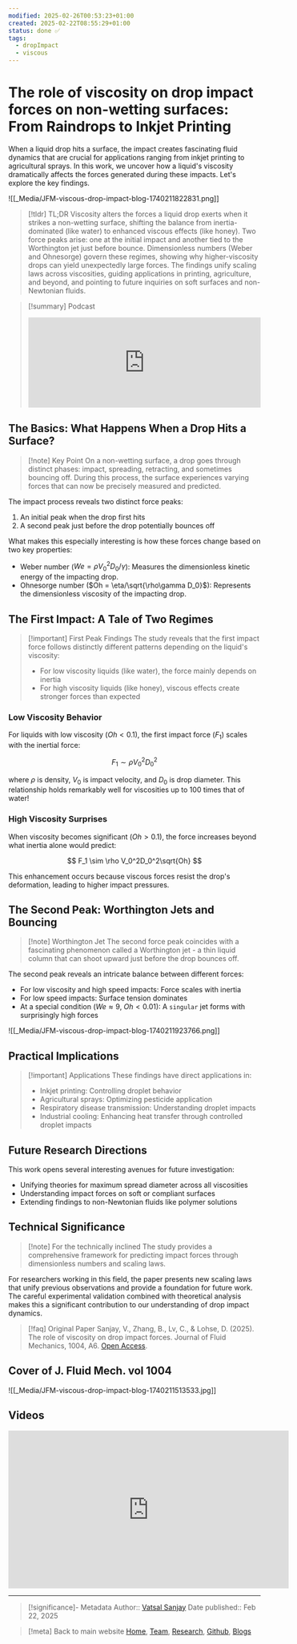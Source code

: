 ```yaml
---
modified: 2025-02-26T00:53:23+01:00
created: 2025-02-22T08:55:29+01:00
status: done ✅
tags:
  - dropImpact
  - viscous
---
```

# The role of viscosity on drop impact forces on non-wetting surfaces: From Raindrops to Inkjet Printing

When a liquid drop hits a surface, the impact creates fascinating fluid dynamics that are crucial for applications ranging from inkjet printing to agricultural sprays. In this work, we uncover how a liquid's viscosity dramatically affects the forces generated during these impacts. Let's explore the key findings.

![[_Media/JFM-viscous-drop-impact-blog-1740211822831.png]]

> [!tldr] TL;DR
> Viscosity alters the forces a liquid drop exerts when it strikes a non-wetting surface, shifting the balance from inertia-dominated (like water) to enhanced viscous effects (like honey). Two force peaks arise: one at the initial impact and another tied to the Worthington jet just before bounce. Dimensionless numbers (Weber and Ohnesorge) govern these regimes, showing why higher-viscosity drops can yield unexpectedly large forces. The findings unify scaling laws across viscosities, guiding applications in printing, agriculture, and beyond, and pointing to future inquiries on soft surfaces and non-Newtonian fluids.

> [!summary] Podcast
> <iframe width="100%" height="180" frameborder="no" scrolling="no" seamless="" src="https://share.transistor.fm/e/8b61d47a?color=FFFFFF&background=30343C"></iframe>

## The Basics: What Happens When a Drop Hits a Surface?

> [!note] Key Point
> On a non-wetting surface, a drop goes through distinct phases: impact, spreading, retracting, and sometimes bouncing off. During this process, the surface experiences varying forces that can now be precisely measured and predicted.

The impact process reveals two distinct force peaks:
1. An initial peak when the drop first hits
2. A second peak just before the drop potentially bounces off

What makes this especially interesting is how these forces change based on two key properties:
- Weber number ($We = \rho V_0^2D_0/\gamma$): Measures the dimensionless kinetic energy of the impacting drop.
- Ohnesorge number ($Oh = \eta/\sqrt{\rho\gamma D_0}$): Represents the dimensionless viscosity of the impacting drop.

## The First Impact: A Tale of Two Regimes

> [!important] First Peak Findings
> The study reveals that the first impact force follows distinctly different patterns depending on the liquid's viscosity:
> - For low viscosity liquids (like water), the force mainly depends on inertia
> - For high viscosity liquids (like honey), viscous effects create stronger forces than expected

### Low Viscosity Behavior
For liquids with low viscosity ($Oh < 0.1$), the first impact force ($F_1$) scales with the inertial force:

$$
F_1 \sim \rho V_0^2D_0^2
$$

where $\rho$ is density, $V_0$ is impact velocity, and $D_0$ is drop diameter. This relationship holds remarkably well for viscosities up to 100 times that of water!
### High Viscosity Surprises
When viscosity becomes significant ($Oh > 0.1$), the force increases beyond what inertia alone would predict:

$$
F_1 \sim \rho V_0^2D_0^2\sqrt{Oh}
$$

This enhancement occurs because viscous forces resist the drop's deformation, leading to higher impact pressures.

## The Second Peak: Worthington Jets and Bouncing

> [!note] Worthington Jet
> The second force peak coincides with a fascinating phenomenon called a Worthington jet - a thin liquid column that can shoot upward just before the drop bounces off.

The second peak reveals an intricate balance between different forces:
- For low viscosity and high speed impacts: Force scales with inertia
- For low speed impacts: Surface tension dominates
- At a special condition ($We \approx 9$, $Oh < 0.01$): A `singular` jet forms with surprisingly high forces

![[_Media/JFM-viscous-drop-impact-blog-1740211923766.png]]
## Practical Implications

> [!important] Applications
> These findings have direct applications in:
> - Inkjet printing: Controlling droplet behavior
> - Agricultural sprays: Optimizing pesticide application
> - Respiratory disease transmission: Understanding droplet impacts
> - Industrial cooling: Enhancing heat transfer through controlled droplet impacts

## Future Research Directions

This work opens several interesting avenues for future investigation:
- Unifying theories for maximum spread diameter across all viscosities
- Understanding impact forces on soft or compliant surfaces
- Extending findings to non-Newtonian fluids like polymer solutions

## Technical Significance

> [!note] For the technically inclined
> The study provides a comprehensive framework for predicting impact forces through dimensionless numbers and scaling laws.

For researchers working in this field, the paper presents new scaling laws that unify previous observations and provide a foundation for future work. The careful experimental validation combined with theoretical analysis makes this a significant contribution to our understanding of drop impact dynamics.

> [!faq] Original Paper
> Sanjay, V., Zhang, B., Lv, C., & Lohse, D. (2025). The role of viscosity on drop impact forces. Journal of Fluid Mechanics, 1004, A6. [Open Access](https://doi.org/10.1017/jfm.2024.982). 

## Cover of J. Fluid Mech. vol 1004

![[_Media/JFM-viscous-drop-impact-blog-1740211513533.jpg]]

## Videos

<div style="text-align: center;">
    <iframe width="560" height="315" src="https://www.youtube-nocookie.com/embed/videoseries?si=QMxaPdi_C66h2dC4&amp;list=PLf5C5HCrvhLH8BwyeMSusdvyFmQYGP2qt" 
        title="YouTube video player" frameborder="0" 
        allow="accelerometer; autoplay; clipboard-write; encrypted-media; gyroscope; picture-in-picture; web-share" 
        referrerpolicy="strict-origin-when-cross-origin" allowfullscreen>
    </iframe>
</div>

---

> [!significance]- Metadata
> Author:: [Vatsal Sanjay](https://vatsalsanjay.com)
> Date published:: Feb 22, 2025

> [!meta] Back to main website
> [Home](https://comphy-lab.org/), [Team](https://comphy-lab.org/team), [Research](https://comphy-lab.org/research), [Github](https://github.com/comphy-lab), [Blogs](https://blogs.comphy-lab.org)